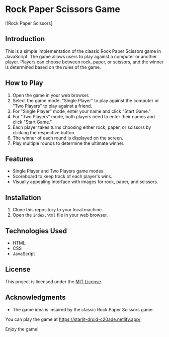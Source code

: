 # Rock Paper Scissors Game

![Rock Paper Scissors]

## Introduction

This is a simple implementation of the classic Rock Paper Scissors game in JavaScript. The game allows users to play against a computer or another player. Players can choose between rock, paper, or scissors, and the winner is determined based on the rules of the game.

## How to Play

1. Open the game in your web browser.
2. Select the game mode: "Single Player" to play against the computer or "Two Players" to play against a friend.
3. For "Single Player" mode, enter your name and click "Start Game."
4. For "Two Players" mode, both players need to enter their names and click "Start Game."
5. Each player takes turns choosing either rock, paper, or scissors by clicking the respective button.
6. The winner of each round is displayed on the screen.
7. Play multiple rounds to determine the ultimate winner.

## Features

- Single Player and Two Players game modes.
- Scoreboard to keep track of each player's wins.
- Visually appealing interface with images for rock, paper, and scissors.

## Installation

1. Clone this repository to your local machine.
2. Open the `index.html` file in your web browser.

## Technologies Used

- HTML
- CSS
- JavaScript


## License

This project is licensed under the [MIT License](LICENSE).

## Acknowledgments

- The game idea is inspired by the classic Rock Paper Scissors game.


You can play the game at https://starlit-druid-c20ade.netlify.app/





Enjoy the game!
